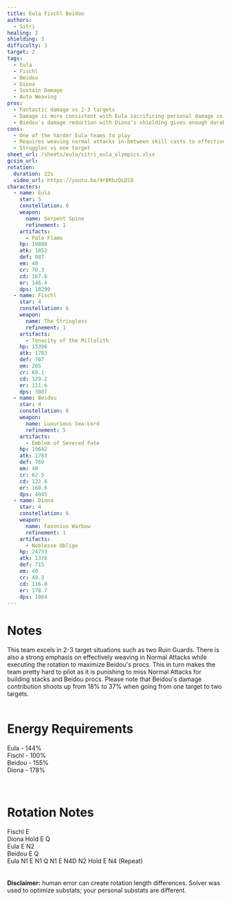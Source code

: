 ```yaml
---
title: Eula Fischl Beidou
authors:
  - Sitri
healing: 2
shielding: 3
difficulty: 3
target: 2
tags:
  - Eula
  - Fischl
  - Beidou
  - Diona
  - Sustain Damage
  - Auto Weaving
pros:
  - Fantastic damage vs 2-3 targets
  - Damage is more consistent with Eula sacrificing personal damage in exchange for Beidou's contribution
  - Biedou's damage reduction with Diona's shielding gives enough durability to face tank most enemies 
cons:
  - One of the harder Eula teams to play
  - Requires weaving normal attacks in-between skill casts to effectively use Beidou's damage
  - Struggles vs one target
sheet_url: /sheets/eula/sitri_eula_olympics.xlsx
gcsim_url: 
rotation:
  duration: 22s
  video_url: https://youtu.be/9rBRbzQLQl0
characters:
  - name: Eula
    star: 5
    constellation: 0
    weapon:
      name: Serpent Spine
      refinement: 1
    artifacts:
      - Pale Flame
    hp: 19880
    atk: 1852
    def: 887
    em: 40
    cr: 70.3
    cd: 167.6
    er: 146.4
    dps: 18299
  - name: Fischl
    star: 4
    constellation: 6
    weapon:
      name: The Stringless
      refinement: 1
    artifacts:
      - Tenacity of the Millelith
    hp: 15396
    atk: 1783
    def: 707
    em: 205
    cr: 69.1
    cd: 129.2
    er: 111.6
    dps: 3087
  - name: Beidou
    star: 4
    constellation: 6
    weapon:
      name: Luxurious Sea-Lord
      refinement: 5
    artifacts:
      - Emblem of Severed Fate
    hp: 19642
    atk: 1783
    def: 769
    em: 40
    cr: 62.5
    cd: 122.6
    er: 160.6
    dps: 4945
  - name: Diona
    star: 4
    constellation: 6
    weapon:
      name: Favonius Warbow
      refinement: 1
    artifacts:
      - Noblesse Oblige
    hp: 24733
    atk: 1378
    def: 715
    em: 40
    cr: 49.3
    cd: 116.0
    er: 178.7
    dps: 1064
---
```


# **Notes**
This team excels in 2-3 target situations such as two Ruin Guards. There is also a strong emphasis on effectively weaving in Normal Attacks while executing the rotation to maximize Beidou's procs. This in turn makes the team pretty hard to pilot as it is punishing to miss Normal Attacks for building stacks and Beidou procs. Please note that Beidou's damage contribution shoots up from 18% to 37% when going from one target to two targets.
<br></br>
# **Energy Requirements**
Eula - 144%  
Fischl - 100%    
Beidou - 155%  
Diona - 178%  
<br></br>
# **Rotation Notes**
Fischl E  
Diona Hold E Q  
Eula E N2  
Beidou E Q  
Eula N1 E N1 Q N1 E N4D N2 Hold E N4  (Repeat)  
<br></br>
**Disclaimer:** human error can create rotation length differences. Solver was used to optimize substats; your personal substats are different.
